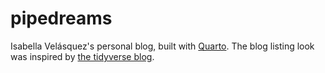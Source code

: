 # pipedreams

Isabella Velásquez's personal blog, built with [Quarto](https://quarto.org/). The blog listing look was inspired by [the tidyverse blog](https://www.tidyverse.org/blog/).